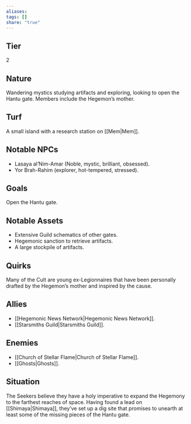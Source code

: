 ```yaml
---
aliases: 
tags: []
share: "true"
---
```

## Tier

2

## Nature

Wandering mystics studying artifacts and exploring, looking to open the Hantu gate. Members include the Hegemon’s mother.

## Turf

A small island with a research station on [[Mem|Mem]].

## Notable NPCs

- Lasaya al’Nim-Amar (Noble, mystic, brilliant, obsessed).
- Yor Brah-Rahim (explorer, hot-tempered, stressed).


## Goals

Open the Hantu gate.

## Notable Assets

- Extensive Guild schematics of other gates.
- Hegemonic sanction to retrieve artifacts.
- A large stockpile of artifacts.


## Quirks

Many of the Cult are young ex-Legionnaires that have been personally drafted by the Hegemon’s mother and inspired by the cause.

## Allies

- [[Hegemonic News Network|Hegemonic News Network]].
- [[Starsmiths Guild|Starsmiths Guild]].


## Enemies

- [[Church of Stellar Flame|Church of Stellar Flame]].
- [[Ghosts|Ghosts]].


## Situation

The Seekers believe they have a holy imperative to expand the Hegemony to the farthest reaches of space. Having found a lead on [[Shimaya|Shimaya]], they’ve set up a dig site that promises to unearth at least some of the missing pieces of the Hantu gate.
